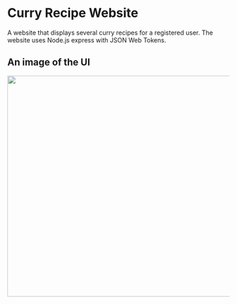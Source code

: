 # <h1>Curry Recipe Website</h1>

<p>A website that displays several curry recipes for a registered user. The website uses Node.js express with JSON Web Tokens.
</p>

<h2>An image of the UI</h2>
<img width="1000" height="500" src="https://user-images.githubusercontent.com/25343696/112157360-30189600-8bf8-11eb-8051-59f9f84744f5.png">

